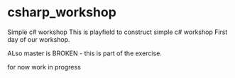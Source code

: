 # csharp_workshop
Simple c# workshop
This is playfield to construct simple c# workshop
First day of our workshop.

ALso master is BROKEN - this is part of the exercise.

for now work in progress
